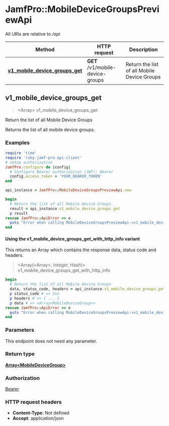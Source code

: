 # JamfPro::MobileDeviceGroupsPreviewApi

All URIs are relative to */api*

| Method | HTTP request | Description |
| ------ | ------------ | ----------- |
| [**v1_mobile_device_groups_get**](MobileDeviceGroupsPreviewApi.md#v1_mobile_device_groups_get) | **GET** /v1/mobile-device-groups | Return the list of all Mobile Device Groups  |


## v1_mobile_device_groups_get

> <Array<MobileDeviceGroup>> v1_mobile_device_groups_get

Return the list of all Mobile Device Groups 

Returns the list of all mobile device groups. 

### Examples

```ruby
require 'time'
require 'ruby-jamf-pro-api-client'
# setup authorization
JamfPro.configure do |config|
  # Configure Bearer authorization (JWT): Bearer
  config.access_token = 'YOUR_BEARER_TOKEN'
end

api_instance = JamfPro::MobileDeviceGroupsPreviewApi.new

begin
  # Return the list of all Mobile Device Groups 
  result = api_instance.v1_mobile_device_groups_get
  p result
rescue JamfPro::ApiError => e
  puts "Error when calling MobileDeviceGroupsPreviewApi->v1_mobile_device_groups_get: #{e}"
end
```

#### Using the v1_mobile_device_groups_get_with_http_info variant

This returns an Array which contains the response data, status code and headers.

> <Array(<Array<MobileDeviceGroup>>, Integer, Hash)> v1_mobile_device_groups_get_with_http_info

```ruby
begin
  # Return the list of all Mobile Device Groups 
  data, status_code, headers = api_instance.v1_mobile_device_groups_get_with_http_info
  p status_code # => 2xx
  p headers # => { ... }
  p data # => <Array<MobileDeviceGroup>>
rescue JamfPro::ApiError => e
  puts "Error when calling MobileDeviceGroupsPreviewApi->v1_mobile_device_groups_get_with_http_info: #{e}"
end
```

### Parameters

This endpoint does not need any parameter.

### Return type

[**Array&lt;MobileDeviceGroup&gt;**](MobileDeviceGroup.md)

### Authorization

[Bearer](../README.md#Bearer)

### HTTP request headers

- **Content-Type**: Not defined
- **Accept**: application/json


